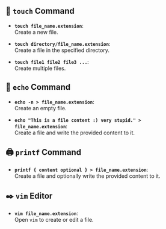 ## 📄 `touch` Command

- **`touch file_name.extension`**:  
  Create a new file.

- **`touch directory/file_name.extension`**:  
  Create a file in the specified directory.

- **`touch file1 file2 file3 ...`**:  
  Create multiple files.

## 📢 `echo` Command

- **`echo -n > file_name.extension`**:  
  Create an empty file.

- **`echo "This is a file content :) very stupid." > file_name.extension`**:  
  Create a file and write the provided content to it.

## 🖨 `printf` Command

- **`printf { content optional } > file_name.extension`**:  
  Create a file and optionally write the provided content to it.

## ✒️ `vim` Editor

- **`vim file_name.extension`**:  
  Open `vim` to create or edit a file.


